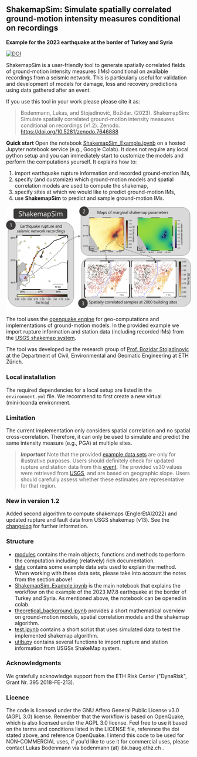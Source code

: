 ## ShakemapSim: Simulate spatially correlated ground-motion intensity measures conditional on recordings

**Example for the 2023 earthquake at the border of Turkey and Syria** 

[![DOI](https://zenodo.org/badge/DOI/10.5281/zenodo.7646888.svg)](https://doi.org/10.5281/zenodo.7646888)

ShakemapSim is a user-friendly tool to generate spatially correlated fields of ground-motion intensity measures (IMs) conditional on available recordings from a seismic network. This is particularly useful for validation and development of models for damage, loss and recovery predictions using data gathered after an event. 

If you use this tool in your work please please cite it as:
> Bodenmann, Lukas, and Stojadinović, Božidar. (2023). ShakemapSim: Simulate spatially correlated ground-motion intensity measures conditional on recordings (v1.2). Zenodo. https://doi.org/10.5281/zenodo.7646888

**Quick start** Open the notebook [ShakemapSim_Example.ipynb](ShakemapSim_Example.ipynb) on a hosted Jupyter notebook service (e.g., Google Colab). It does not require any local python setup and you can immediately start to customize the models and perform the computations yourself. It explains how to: 
1. import earthquake rupture information and recorded ground-motion IMs,
2. specify (and customize) which ground-motion models and spatial correlation models are used to compute the shakemap,
3. specify sites at which we would like to predict ground-motion IMs,
4. use **ShakemapSim** to predict and sample ground-motion IMs. 

![Schema](https://github.com/bodlukas/ground-motion-simulation-shakemap/blob/main/data/ShakemapSim.png)

The tool uses the [openquake engine](https://github.com/gem/oq-engine#openquake-engine) for geo-computations and implementations of ground-motion models. In the provided example we import rupture information and station data (including recorded IMs) from the [USGS shakemap system](https://earthquake.usgs.gov/data/shakemap/). 

The tool was developed by the research group of [Prof. Bozidar Stojadinovic](https://stojadinovic.ibk.ethz.ch/) at the Department of Civil, Environmental and Geomatic Engineering at ETH Zürich. 

### Local installation
The required dependencies for a local setup are listed in the `environment.yml` file. We recommend to first create a new virtual (mini-)conda environment.

### Limitation
The current implementation only considers spatial correlation and no spatial cross-correlation. Therefore, it can only be used to simulate and predict the same intensity measure (e.g., PGA) at multiple sites.

>**_Important_** Note that the provided [example data sets](data/) are only for illustrative purposes. Users should definitely check for updated rupture and station data from this [event](https://earthquake.usgs.gov/earthquakes/eventpage/us6000jllz/shakemap/metadata). The provided vs30 values were retrieved from [USGS](https://earthquake.usgs.gov/data/vs30/), and are based on geographic slope. Users should carefully assess whether these estimates are representative for that region. 

### New in version 1.2
Added second algorithm to compute shakemaps (EnglerEtAl2022) and updated rupture and fault data from USGS shakemap (v13). See the [changelog](changelog.md) for further information.

### Structure
- [modules](modules/) contains the main objects, functions and methods to perform the computation including (relatively) rich documentation.
- [data](data/) contains some example data sets used to explain the method. When working with these data sets, please take into account the notes from the section above!
- [ShakemapSim_Example.ipynb](ShakemapSim_Example.ipynb) is the main notebook that explains the workflow on the example of the 2023 M7.8 earthquake at the border of Turkey and Syria. As mentioned above, the notebook can be opened in colab. 
- [theoretical_background.ipynb](theoretical_background.ipynb) provides a short mathematical overview on ground-motion models, spatial correlation models and the shakemap algorithm.
- [test.ipynb](test.ipynb) contains a short script that uses simulated data to test the implemented shakemap algorithm.
- [utils.py](utils.py) contains several functions to import rupture and station information from USGSs ShakeMap system.

### Acknowledgments
We gratefully acknowledge support from the ETH Risk Center ("DynaRisk", Grant Nr. 395 2018-FE-213). 

### Licence
The code is licensed under the GNU Affero General Public License v3.0 (AGPL 3.0) license. Remember that the workflow is based on OpenQuake, which is also licensed under the AGPL 3.0 license. Feel free to use it based on the terms and conditions listed in the LICENSE file, reference the doi stated above, and reference OpenQuake. I intend this code to be used for NON-COMMERCIAL uses, if you'd like to use it for commercial uses, please contact Lukas Bodenmann via bodenmann (at) ibk.baug.ethz.ch . 

